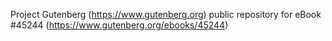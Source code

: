 Project Gutenberg (https://www.gutenberg.org) public repository for eBook #45244 (https://www.gutenberg.org/ebooks/45244)
